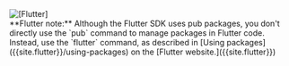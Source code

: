 <aside class="alert alert-info"><div class="alert-with-image">
  <img src="{% asset shared/flutter/logo/default.svg @path %}" alt="[Flutter]">
  <div markdown="1">
  **Flutter note:**
  Although the Flutter SDK uses pub packages,
  you don't directly use the `pub` command to manage packages in Flutter code.
  Instead, use the `flutter` command, as described in
  [Using packages]({{site.flutter}}/using-packages)
  on the [Flutter website.]({{site.flutter}})
  </div>
</div></aside>
